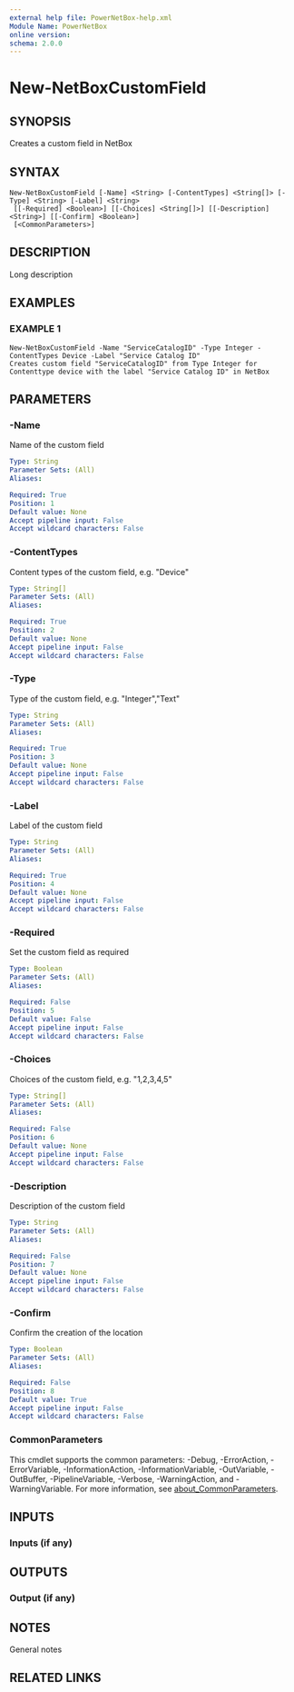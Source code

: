 ```yaml
---
external help file: PowerNetBox-help.xml
Module Name: PowerNetBox
online version:
schema: 2.0.0
---
```


# New-NetBoxCustomField

## SYNOPSIS
Creates a custom field in NetBox

## SYNTAX

```
New-NetBoxCustomField [-Name] <String> [-ContentTypes] <String[]> [-Type] <String> [-Label] <String>
 [[-Required] <Boolean>] [[-Choices] <String[]>] [[-Description] <String>] [[-Confirm] <Boolean>]
 [<CommonParameters>]
```

## DESCRIPTION
Long description

## EXAMPLES

### EXAMPLE 1
```
New-NetBoxCustomField -Name "ServiceCatalogID" -Type Integer -ContentTypes Device -Label "Service Catalog ID"
Creates custom field "ServiceCatalogID" from Type Integer for Contenttype device with the label "Service Catalog ID" in NetBox
```

## PARAMETERS

### -Name
Name of the custom field

```yaml
Type: String
Parameter Sets: (All)
Aliases:

Required: True
Position: 1
Default value: None
Accept pipeline input: False
Accept wildcard characters: False
```

### -ContentTypes
Content types of the custom field, e.g.
"Device"

```yaml
Type: String[]
Parameter Sets: (All)
Aliases:

Required: True
Position: 2
Default value: None
Accept pipeline input: False
Accept wildcard characters: False
```

### -Type
Type of the custom field, e.g.
"Integer","Text"

```yaml
Type: String
Parameter Sets: (All)
Aliases:

Required: True
Position: 3
Default value: None
Accept pipeline input: False
Accept wildcard characters: False
```

### -Label
Label of the custom field

```yaml
Type: String
Parameter Sets: (All)
Aliases:

Required: True
Position: 4
Default value: None
Accept pipeline input: False
Accept wildcard characters: False
```

### -Required
Set the custom field as required

```yaml
Type: Boolean
Parameter Sets: (All)
Aliases:

Required: False
Position: 5
Default value: False
Accept pipeline input: False
Accept wildcard characters: False
```

### -Choices
Choices of the custom field, e.g.
"1,2,3,4,5"

```yaml
Type: String[]
Parameter Sets: (All)
Aliases:

Required: False
Position: 6
Default value: None
Accept pipeline input: False
Accept wildcard characters: False
```

### -Description
Description of the custom field

```yaml
Type: String
Parameter Sets: (All)
Aliases:

Required: False
Position: 7
Default value: None
Accept pipeline input: False
Accept wildcard characters: False
```

### -Confirm
Confirm the creation of the location

```yaml
Type: Boolean
Parameter Sets: (All)
Aliases:

Required: False
Position: 8
Default value: True
Accept pipeline input: False
Accept wildcard characters: False
```

### CommonParameters
This cmdlet supports the common parameters: -Debug, -ErrorAction, -ErrorVariable, -InformationAction, -InformationVariable, -OutVariable, -OutBuffer, -PipelineVariable, -Verbose, -WarningAction, and -WarningVariable. For more information, see [about_CommonParameters](http://go.microsoft.com/fwlink/?LinkID=113216).

## INPUTS

### Inputs (if any)
## OUTPUTS

### Output (if any)
## NOTES
General notes

## RELATED LINKS
